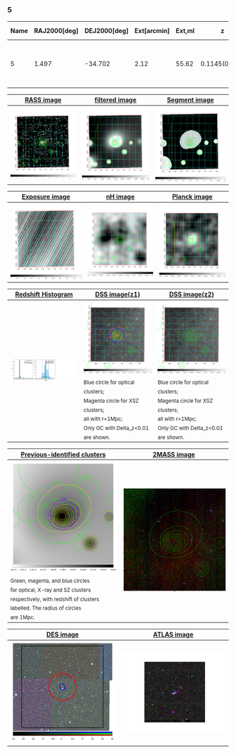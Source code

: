 <div STYLE="page-break-after: always;"></div>

### 5

|Name|RAJ2000[deg]|DEJ2000[deg] |Ext[arcmin]| Ext,ml | z | z_src| C|GC(XSZ,Delta_z<0.01)| GC(OPT,Delta_z<0.01)|GC| R_sig[arcmin] | R500[arcmin] | R500[Mpc]| CRsig[c/s] | CR500[c/s] |L500[1E44 erg/s]|F500[1E-12 erg/s/cm^2]| M500[1E14 Msun]|Tx[keV]|Cnt_sig|Beta|Rc[arcmin]|Comment|Alias|
|---|---|---|---|---|---|------|---|--------|---------|----------|---|---|---|---|---|---|---|---|---|---|---|---|---|---|
|5| 1.497| -34.702| 2.12| 55.62| 0.1145(0.005)| z1, z_xsz| B| MCXC, PSZ2, Tar, XB| A, W| A, MCXC, N, PSZ2, Tar, W, XB| 21.738| 8.811| 1.098| 0.464(0.072)| 0.423(0.066)| 2.859(0.304)| 8.437(0.898)| 4.20(0.22)| 5.38(0.18)| 143.6| 0.531(-0.019+0.028)| 2.578(-0.355+0.471)| -| k240|

|[RASS image](../image/5/5_img.pdf)|[filtered image](../image/5/5_fil.pdf)|[Segment image](../image/5/5_seg.pdf)|
|-------------------|--------------------|-------------------|
| <img src="../image/5/5_img.png" width="300">  | <img src="../image/5/5_fil.png" width="300">   | <img src="../image/5/5_seg.png" width="300">  |

|[Exposure image](../image/5/5_mex.pdf)| [nH image](../image/5/5_nh.pdf)| [Planck image](../image/5/5_p.pdf)|
|-------------------|--------------------|-------------------|
|<img src="../image/5/5_mex.png" width="300">   | <img src="../image/5/5_nh.png" width="300">    | <img src="../image/5/5_p.png" width="300"> |

|[Redshift Histogram](../image/5/5_zg.pdf) | [DSS image(z1)](../image/5/5_dss_z1.pdf)      |  [DSS image(z2)](../image/5/5_dss_z2.pdf)    |
|-------------------|--------------------|-------------------|
|<img src="../image/5/5_zg.png" width="300"> |<img src="../image/5/5_dss_z1.png" width="300"> <sub><br>Blue circle for optical clusters; <br>Magenta circle for XSZ clusters; <br>all with r=1Mpc; <br>Only GC with Delta_z<0.01 are shown. </sub>| <img src="../image/5/5_dss_z2.png" width="300"><sub><br>Blue circle for optical clusters; <br>Magenta circle for XSZ clusters; <br>all with r=1Mpc; <br>Only GC with Delta_z<0.01 are shown. </sub> |

|[Previous-identified clusters](../image/5/5_gc.pdf) | [2MASS image](../image/5/5_2mass.pdf)      |
|-------------------|-------------------|
|<img src=../image/5/5_gc.png width="300"> <br><sub>Green, magenta, and blue circles <br>for optical, X-ray and SZ clusters <br>respectively, with redshift of clusters <br>labelled. The radius of circles <br>are 1Mpc.</sub>|<img src="../image/5/5_2mass.png" width="300">  |

|[DES image](../image/5/5_des.pdf)   |[ATLAS image](../image/5/5_s.pdf)        |
|-------------------|-------------------|
| <img src="../image/5/5_des.png" width="300">  | <img src="../image/5/5_s.png" width="300">  |
